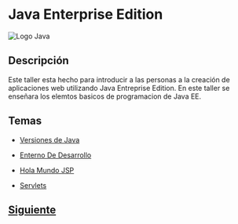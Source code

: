 
# Java Enterprise Edition

![Logo Java](https://sdtimes.com/wp-content/uploads/2017/08/javaee1.png)

## Descripción

Este taller esta hecho para introducir a las personas a la creación de aplicaciones web utilizando Java Entreprise Edition.
En este taller se enseñara los elemtos basicos de programacion de Java EE.

## Temas
* [Versiones de Java](/Talleres/JAVAEE/page2.md)

* [Enterno De Desarrollo](/Talleres/JAVAEE/page3.md)

* [Hola Mundo JSP](/Talleres/JAVAEE/page4.md)

* [Servlets](/Talleres/JAVAEE/page6.md)

## [Siguiente](page2.md)

